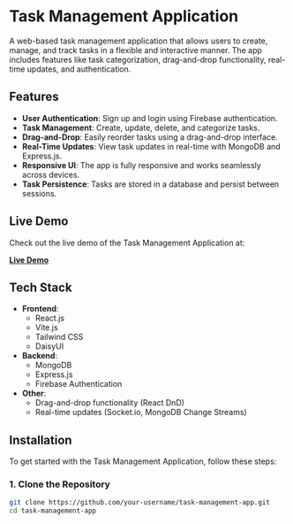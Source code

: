# Task Management Application

A web-based task management application that allows users to create, manage, and track tasks in a flexible and interactive manner. The app includes features like task categorization, drag-and-drop functionality, real-time updates, and authentication.

## Features

- **User Authentication**: Sign up and login using Firebase authentication.
- **Task Management**: Create, update, delete, and categorize tasks.
- **Drag-and-Drop**: Easily reorder tasks using a drag-and-drop interface.
- **Real-Time Updates**: View task updates in real-time with MongoDB and Express.js.
- **Responsive UI**: The app is fully responsive and works seamlessly across devices.
- **Task Persistence**: Tasks are stored in a database and persist between sessions.

## Live Demo

Check out the live demo of the Task Management Application at:

[**Live Demo**](https://your-live-link.com)

## Tech Stack

- **Frontend**:
  - React.js
  - Vite.js
  - Tailwind CSS
  - DaisyUI
- **Backend**:
  - MongoDB
  - Express.js
  - Firebase Authentication
- **Other**:
  - Drag-and-drop functionality (React DnD)
  - Real-time updates (Socket.io, MongoDB Change Streams)


## Installation

To get started with the Task Management Application, follow these steps:

### 1. Clone the Repository

```bash
git clone https://github.com/your-username/task-management-app.git
cd task-management-app

